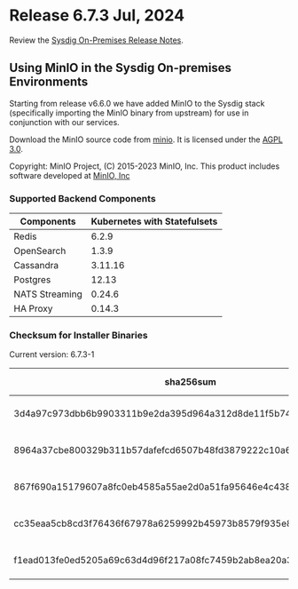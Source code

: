 Release 6.7.3 Jul, 2024
===

Review the [Sysdig On-Premises Release Notes](https://docs.sysdig.com/en/release-notes/sysdig-on-premises-release-notes/).

## Using MinIO in the Sysdig On-premises Environments

Starting from release v6.6.0 we have added MinIO to the Sysdig stack (specifically importing the MinIO binary from upstream) for use in conjunction with our services.

Download the MinIO source code from [minio](https://github.com/minio/minio). It is licensed under the [AGPL 3.0](https://github.com/minio/minio/blob/master/LICENSE).

Copyright: MinIO Project, (C) 2015-2023 MinIO, Inc. This product includes software developed at [MinIO, Inc](https://min.io/)

### Supported Backend Components

| **Components** | **Kubernetes with Statefulsets** |
|---|---|
| Redis                      | 6.2.9 |
| OpenSearch                 | 1.3.9 |
| Cassandra                  | 3.11.16 |
| Postgres                   | 12.13 |
| NATS Streaming             | 0.24.6 |
| HA Proxy                   | 0.14.3 |


### Checksum for Installer Binaries

Current version: 6.7.3-1

| **sha256sum** | **Installer binary** |
|---|---|
| 3d4a97c973dbb6b9903311b9e2da395d964a312d8de11f5b7446a4183a46cf23 | installer-darwin-amd64 |
| 8964a37cbe800329b311b57dafefcd6507b48fd3879222c10a664c835b2132d1 | installer-darwin-arm64 |
| 867f690a15179607a8fc0eb4585a55ae2d0a51fa95646e4c438ddd01c5c3a6a8 | installer-linux-amd64 |
| cc35eaa5cb8cd3f76436f67978a6259992b45973b8579f935e85c9c1ea6c0f3d | installer-linux-arm |
| f1ead013fe0ed5205a69c63d4d96f217a08fc7459b2ab8ea20a3114261ed65da | installer-linux-arm64 |